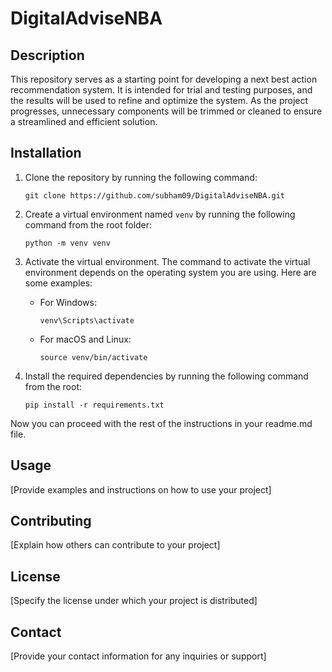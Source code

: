 # DigitalAdviseNBA

## Description
This repository serves as a starting point for developing a next best action recommendation system. It is intended for trial and testing purposes, and the results will be used to refine and optimize the system. As the project progresses, unnecessary components will be trimmed or cleaned to ensure a streamlined and efficient solution.

## Installation
1. Clone the repository by running the following command:
    ```
    git clone https://github.com/subham09/DigitalAdviseNBA.git
    ```

2. Create a virtual environment named `venv` by running the following command from the root folder:
    ```
    python -m venv venv
    ```

3. Activate the virtual environment. The command to activate the virtual environment depends on the operating system you are using. Here are some examples:
    - For Windows:
      ```
      venv\Scripts\activate
      ```
    - For macOS and Linux:
      ```
      source venv/bin/activate
      ```

4. Install the required dependencies by running the following command from the root:
    ```
    pip install -r requirements.txt
    ```

Now you can proceed with the rest of the instructions in your readme.md file.

## Usage
[Provide examples and instructions on how to use your project]

## Contributing
[Explain how others can contribute to your project]

## License
[Specify the license under which your project is distributed]

## Contact
[Provide your contact information for any inquiries or support]